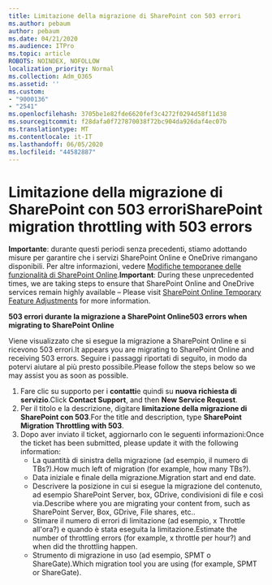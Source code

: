 ```yaml
---
title: Limitazione della migrazione di SharePoint con 503 errori
ms.author: pebaum
author: pebaum
ms.date: 04/21/2020
ms.audience: ITPro
ms.topic: article
ROBOTS: NOINDEX, NOFOLLOW
localization_priority: Normal
ms.collection: Adm_O365
ms.assetid: ''
ms.custom:
- "9000136"
- "2541"
ms.openlocfilehash: 3705be1e82fde6620fef3c4272f0294d58f11d38
ms.sourcegitcommit: f28dafa0f727870038f72bc904da926daf4ec07b
ms.translationtype: MT
ms.contentlocale: it-IT
ms.lasthandoff: 06/05/2020
ms.locfileid: "44582887"
---
```

# <a name="sharepoint-migration-throttling-with-503-errors"></a><span data-ttu-id="84f2b-102">Limitazione della migrazione di SharePoint con 503 errori</span><span class="sxs-lookup"><span data-stu-id="84f2b-102">SharePoint migration throttling with 503 errors</span></span>

<span data-ttu-id="84f2b-103">**Importante**: durante questi periodi senza precedenti, stiamo adottando misure per garantire che i servizi SharePoint Online e OneDrive rimangano disponibili. Per altre informazioni, vedere [Modifiche temporanee delle funzionalità di SharePoint Online](https://aka.ms/ODSPAdjustments).</span><span class="sxs-lookup"><span data-stu-id="84f2b-103">**Important**: During these unprecedented times, we are taking steps to ensure that SharePoint Online and OneDrive services remain highly available – Please visit [SharePoint Online Temporary Feature Adjustments](https://aka.ms/ODSPAdjustments) for more information.</span></span>

<span data-ttu-id="84f2b-104">**503 errori durante la migrazione a SharePoint Online**</span><span class="sxs-lookup"><span data-stu-id="84f2b-104">**503 errors when migrating to SharePoint Online**</span></span>

<span data-ttu-id="84f2b-105">Viene visualizzato che si esegue la migrazione a SharePoint Online e si ricevono 503 errori.</span><span class="sxs-lookup"><span data-stu-id="84f2b-105">It appears you are migrating to SharePoint Online and receiving 503 errors.</span></span> <span data-ttu-id="84f2b-106">Seguire i passaggi riportati di seguito, in modo da potervi aiutare al più presto possibile.</span><span class="sxs-lookup"><span data-stu-id="84f2b-106">Please follow the steps below so we may assist you as soon as possible.</span></span> 

1. <span data-ttu-id="84f2b-107">Fare clic su supporto per i **contatti**e quindi su **nuova richiesta di servizio**.</span><span class="sxs-lookup"><span data-stu-id="84f2b-107">Click **Contact Support**, and then **New Service Request**.</span></span>
2. <span data-ttu-id="84f2b-108">Per il titolo e la descrizione, digitare **limitazione della migrazione di SharePoint con 503**.</span><span class="sxs-lookup"><span data-stu-id="84f2b-108">For the title and description, type **SharePoint Migration Throttling with 503**.</span></span>
3. <span data-ttu-id="84f2b-109">Dopo aver inviato il ticket, aggiornarlo con le seguenti informazioni:</span><span class="sxs-lookup"><span data-stu-id="84f2b-109">Once the ticket has been submitted, please update it with the following information:</span></span>
    - <span data-ttu-id="84f2b-110">La quantità di sinistra della migrazione (ad esempio, il numero di TBs?).</span><span class="sxs-lookup"><span data-stu-id="84f2b-110">How much left of migration (for example, how many TBs?).</span></span>
    - <span data-ttu-id="84f2b-111">Data iniziale e finale della migrazione.</span><span class="sxs-lookup"><span data-stu-id="84f2b-111">Migration start and end date.</span></span>
    - <span data-ttu-id="84f2b-112">Descrivere la posizione in cui si esegue la migrazione del contenuto, ad esempio SharePoint Server, box, GDrive, condivisioni di file e così via.</span><span class="sxs-lookup"><span data-stu-id="84f2b-112">Describe where you are migrating your content from, such as SharePoint Server, Box, GDrive, File shares, etc..</span></span>
    - <span data-ttu-id="84f2b-113">Stimare il numero di errori di limitazione (ad esempio, x Throttle all'ora?) e quando è stata eseguita la limitazione.</span><span class="sxs-lookup"><span data-stu-id="84f2b-113">Estimate the number of throttling errors (for example, x throttle per hour?) and when did the throttling happen.</span></span>
    - <span data-ttu-id="84f2b-114">Strumento di migrazione in uso (ad esempio, SPMT o ShareGate).</span><span class="sxs-lookup"><span data-stu-id="84f2b-114">Which migration tool you are using (for example, SPMT or ShareGate).</span></span>


